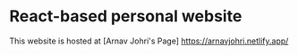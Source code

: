# React-based personal website

This website is hosted at [Arnav Johri's Page] https://arnavjohri.netlify.app/
